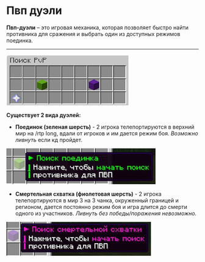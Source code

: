 # Пвп дуэли
**Пвп-дуэли** – это игровая механика, которая позволяет быстро найти противника для сражения и выбрать один из доступных режимов поединка.
___
![Меню Дуэлей](./assets/pvpduelmenu.jpg)

**Существует 2 вида дуэлей:** 

* **Поединок (зеленая шерсть)** - 2 игрока телепортируются в верхний мир на /rtp long, вдали от игроков и им дается режим боя. *Возможно ливнуть* если кд пройдет.

![Описание поединка](./assets/photo_5460853666652226474_x.jpg)


* **Смертельная схватка (фиолетовая шерсть)** - 2 игрока телепортируются в мир 3 на 3 чанка, окруженный границей и регионом, дается постоянно режим боя и игра длится до смерти одного из участников. *Ливнуть без победы/поражения невозможно.*

![Описание смертки](./assets/photo_5460853666652226475_x.jpg)

